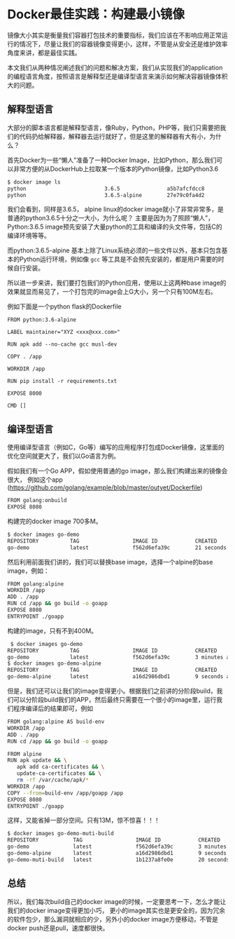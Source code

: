 # Docker最佳实践：构建最小镜像

镜像大小其实是衡量我们容器打包技术的重要指标，我们应该在不影响应用正常运行的情况下，尽量让我们的容器镜像变得更小，这样，不管是从安全还是维护效率角度来讲，都是最佳实践。

本文我们从两种情况阐述我们的问题和解决方案，我们从实现我们的application的编程语言角度，按照语言是解释型还是编译型语言来演示如何解决容器镜像体积大的问题。

## 解释型语言

大部分的脚本语言都是解释型语言，像Ruby，Python，PHP等，我们只需要把我们的代码扔给解释器，解释器去运行就好了，但是这里的解释器有大有小，为什么？

首先Docker为一些“懒人”准备了一种Docker Image，比如Python，那么我们可以非常方便的从DockerHub上拉取某一个版本的Python镜像，比如Python3.6

```bash
$ docker image ls
python                         3.6.5               a5b7afcfdcc8        2 weeks ago         912MB
python                         3.6.5-alpine        27e79c0fa4d2        2 months ago        87.4MB
```

我们会看到，同样是3.6.5， alpine linux的docker image就小了非常非常多，是普通的python3.6.5十分之一大小，为什么呢？
主要是因为为了照顾“懒人”，Python:3.6.5 image预先安装了大量python的工具和编译的头文件等，包括C的编译环境等等。

而python:3.6.5-alpine 基本上除了Linux系统必须的一些文件以外，基本只包含基本的Python运行环境，例如像 `gcc` 等工具是不会预先安装的，都是用户需要的时候自行安装。

所以进一步来讲，我们要打包我们的Python应用，使用以上这两种base image的效果就显而易见了，一个打包完的image会上G大小，另一个只有100M左右。

例如下面是一个python flask的Dockerfile

```shell
FROM python:3.6-alpine

LABEL maintainer="XYZ <xxx@xxx.com>"

RUN apk add --no-cache gcc musl-dev

COPY . /app

WORKDIR /app

RUN pip install -r requirements.txt

EXPOSE 8000

CMD []

```

## 编译型语言

使用编译型语言（例如C，Go等）编写的应用程序打包成Docker镜像，这里面的优化空间就更大了，我们以Go语言为例。

假如我们有一个Go APP，假如使用普通的go image，那么我们构建出来的镜像会很大，
例如这个app (https://github.com/golang/example/blob/master/outyet/Dockerfile)

```bash
FROM golang:onbuild
EXPOSE 8080
```

构建完的docker image 700多M。

```bash
$ docker images go-demo
REPOSITORY          TAG                 IMAGE ID            CREATED             SIZE
go-demo             latest              f562d6efa39c        21 seconds ago      707MB
```

然后利用前面我们讲的，我们可以替换base image，选择一个alpine的base image，例如：

```bash
FROM golang:alpine
WORKDIR /app
ADD . /app
RUN cd /app && go build -o goapp
EXPOSE 8080
ENTRYPOINT ./goapp
```

构建的image，只有不到400M。

```bash
 $ docker images go-demo
REPOSITORY          TAG                 IMAGE ID            CREATED             SIZE
go-demo             latest              f562d6efa39c        3 minutes ago       707MB
$ docker images go-demo-alpine
REPOSITORY          TAG                 IMAGE ID            CREATED             SIZE
go-demo-alpine      latest              a16d2986dbd1        9 seconds ago       385MB
```

但是，我们还可以让我们的image变得更小。根据我们之前讲的分阶段build，我们可以分阶段build我们的APP，然后最终只需要在一个很小的image里，运行我们程序编译后的结果即可，例如

```bash
FROM golang:alpine AS build-env
WORKDIR /app
ADD . /app
RUN cd /app && go build -o goapp

FROM alpine
RUN apk update && \
   apk add ca-certificates && \
   update-ca-certificates && \
   rm -rf /var/cache/apk/*
WORKDIR /app
COPY --from=build-env /app/goapp /app
EXPOSE 8080
ENTRYPOINT ./goapp
```

这样，又能省掉一部分空间。只有13M，惊不惊喜！！！

```bash
$ docker images go-demo-muti-build
REPOSITORY           TAG                 IMAGE ID            CREATED             SIZE
go-demo              latest              f562d6efa39c        3 minutes ago       707MB
go-demo-alpine       latest              a16d2986dbd1        9 seconds ago       385MB
go-demo-muti-build   latest              1b1237a8fe0e        20 seconds ago      13.5MB
```

## 总结

所以，我们每次build自己的docker image的时候，一定要思考一下，怎么才能让我们的docker image变得更加小巧，
更小的image其实也是更安全的，因为冗余的软件包少，那么漏洞就相应的少，另外小的docker image方便移动，不管是docker push还是pull，速度都很快。
